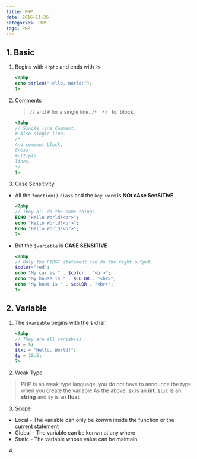 ```yaml
---
title: PHP
date: 2016-11-26
categories: PHP
tags: PHP
---
```



## 1. Basic

1. Begins with `<?php` and ends with `?>`
    ```php
    <?php
    echo strlen("Hello, World!");
    ?>
    ```

2. Comments

    > `//` and `#` for a single line.
    >    `/*  */ ` for block.

    ```php
    <?php
    // Single line Comment.
    # Also single line.
    /*
    And comment block,
    Cross
    multiple
    lines.
    */
    ?>
    ```

3. Case Sensitivity
- All the `function()` `class` and the `key word` is **NOt cAse SenSiTivE**

    ```php
    <?php
    // They all do the same things.
    ECHO "Hello World!<br>";
    echo "Hello World!<br>";
    EcHo "Hello World!<br>";
    ?>
    ```

- But the `$variable` is **CASE SENSITIVE**

    ```php
    <?php
    // Only the FIRST statement can do the right output.
    $color="red";
    echo "My car is " . $color . "<br>";
    echo "My house is " . $COLOR . "<br>";
    echo "My boat is " . $coLOR . "<br>";
    ?>
    ```


<!-- more -->

## 2. Variable

1. The `$variable` begins with the `$` char.

    ```php
    <?php
    // They are all variables
    $x = 5;
    $txt = "Hello, World!";
    $y = 10.5;
    ?>
    ```
2. Weak Type
> PHP is an weak type language, you do not have to announce the type when you create the variable
As the above, `$x` is an **int**, `$txt` is an **string** and `$y` is an **float**

3. Scope
- Local
        - The variable can only be konwn inside the function or the current statement
- Global
        - The variable can be konwn at any where
- Static
        - The variable whose value can be maintain

4.
